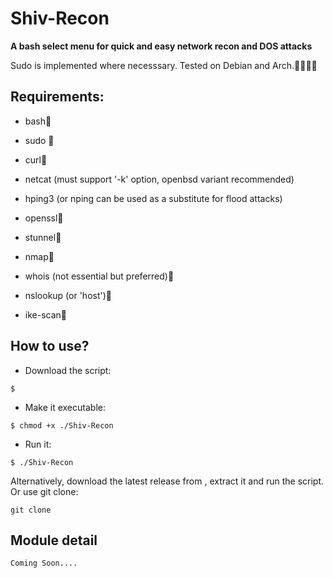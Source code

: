 # Shiv-Recon


**A bash select menu for quick and easy network recon and DOS attacks**


Sudo is implemented where necesssary.
Tested on Debian and Arch.🙂🙂🙂🙂

## Requirements:

* bash🙂

* sudo 🙂

* curl🙂

* netcat (must support '-k' option, openbsd variant recommended)

* hping3 (or nping can be used as a substitute for flood attacks)

* openssl🙂

* stunnel🙂

* nmap🙂

* whois (not essential but preferred)🙂

* nslookup (or 'host')🙂

* ike-scan🙂

## How to use?


- Download the script:

```
$ 
```

- Make it executable:

```
$ chmod +x ./Shiv-Recon
```

- Run it:

```
$ ./Shiv-Recon
```

Alternatively, download the latest release from , extract it and run the script.
Or use git clone:

```
git clone 
```

## Module detail

```
Coming Soon....
```

